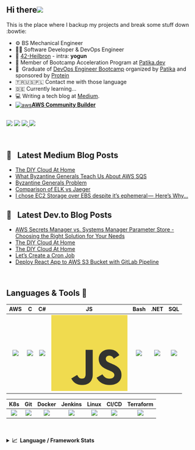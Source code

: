 
## Hi there<img src="https://media.giphy.com/media/hvRJCLFzcasrR4ia7z/giphy.gif" width="5%">


This is the place where I backup my projects and break some stuff down :bowtie:
- ⚙️&nbsp;BS Mechanical Engineer
- 👨‍💻&nbsp;Software Developer & DevOps Engineer
- 🐥&nbsp;<a target="_blank" href="https://www.42heilbronn.de/en/">42-Heilbron</a> - intra: <b>yogun</b>
- 🚀&nbsp;Member of Bootcamp Acceleration Program at <a target="_blank" href="https://www.patika.dev">Patika.dev</a>
- 🌱 &nbsp;Graduate of [DevOps Engineer Bootcamp](https://www.patika.dev/bootcamp/protein-devops-engineer-bootcamp) organized by [Patika](https://www.patika.dev) and sponsored by [Protein](https://protein.tech)
- 🇹🇷🇺🇸🇵🇱 Contact me with those language 
- 🇩🇪 Currently learning...
- 💻 Writing a tech blog at [Medium](https://medium.com/@ayogun).
- <a href="https://aws.amazon.com/developer/community/community-builders/community-builders-directory/?cb-cards.sort-by=item.additionalFields.cbName&cb-cards.sort-order=asc&awsf.builder-category=*all&awsf.location=*all&awsf.year=*all&cb-cards.q=ali%2Byiğit&cb-cards.q_operator=AND"><img align="absmiddle" src="https://emoji.gg/assets/emoji/8708-aws.png" width="64px" height="32px" alt="aws"><b>AWS Community Builder</b></a> </br></br>




<p>

  <a target="_blank" href="https://www.hackerrank.com/ayogun"><img src="https://img.shields.io/badge/-Hackerrank-2EC866?style=for-the-badge&logo=HackerRank&logoColor=white"></a>
  <a target="_blank" href="https://medium.com/@ayogun"><img src="https://img.shields.io/badge/Medium-12100E?style=for-the-badge&logo=medium&logoColor=white"></a>
  <a target="_blank" href="https://www.linkedin.com/in/yigitaliogun/"><img src="https://img.shields.io/badge/LinkedIn-0077B5?style=for-the-badge&logo=linkedin&logoColor=white">   </a>
 <a target="_blank" href="mailto:yigitogun@gmail.com"><img src="https://img.shields.io/badge/Gmail-D14836?style=for-the-badge&logo=gmail&logoColor=white"></a>
  </p>
</br>

## 📕 &nbsp; **Latest Medium Blog Posts**

<!-- BLOG-POST-LIST:START -->
- [The DIY Cloud At Home](https://medium.com/@ayogun/the-diy-cloud-at-home-b8a0d1e6d6e9?source=rss-eda7d7339636------2)
- [What Byzantine Generals Teach Us About AWS SQS](https://awstip.com/what-byzantine-generals-teach-us-about-aws-sqs-8122230072a7?source=rss-eda7d7339636------2)
- [Byzantine Generals Problem](https://medium.com/@ayogun/byzantine-generals-problem-a47b33ef87fc?source=rss-eda7d7339636------2)
- [Comparison of ELK vs Jaeger](https://medium.com/@ayogun/comparison-of-elk-vs-jaeger-b920c2a65327?source=rss-eda7d7339636------2)
- [I chose EC2 Storage over EBS despite it’s ephemeral —  Here’s Why…](https://medium.com/@ayogun/i-chose-ec2-storage-over-ebs-despite-its-ephemeral-here-s-why-377f3280f5c2?source=rss-eda7d7339636------2)
<!-- BLOG-POST-LIST:END -->

## 📕 &nbsp; **Latest Dev.to Blog Posts**

<!-- DEVTO:START -->
- [AWS Secrets Manager vs. Systems Manager Parameter Store - Choosing the Right Solution for Your Needs](https://dev.to/aws-builders/aws-secrets-manager-vs-systems-manager-parameter-store-choosing-the-right-solution-for-your-needs-42ed)
- [The DIY Cloud At Home](https://dev.to/aws-builders/the-diy-cloud-at-home-4k0i)
- [The DIY Cloud At Home](https://medium.com/@ayogun/the-diy-cloud-at-home-b8a0d1e6d6e9?source=rss-eda7d7339636------2)
- [Let’s Create a Cron Job](https://dev.to/ayogun/lets-create-a-cron-job-28m3)
- [Deploy React App to AWS S3 Bucket with GitLab Pipeline](https://dev.to/aws-builders/deploy-react-app-to-aws-s3-bucket-with-gitlab-pipeline-26j8)
<!-- DEVTO:END -->

</br>



  ## Languages & Tools 💪



 |AWS|C| C# | JS |Bash|.NET| SQL
|:-:|:-:|:-:|:-:|:-:|:-:|:-:|
|<img style="width: 200px" src="https://d1muf25xaso8hp.cloudfront.net/https%3A%2F%2Fs3.amazonaws.com%2Fappforest_uf%2Ff1626431185579x696909144901865600%2F%25231-AWS-File-uploader-Any-size%25281%2529.gif?w=&h=&auto=compress&dpr=1&fit=max">|<img style="width: 200px" src="https://upload.wikimedia.org/wikipedia/commons/thumb/1/18/C_Programming_Language.svg/1200px-C_Programming_Language.svg.png">|<img style="width: 200px" src="https://static-00.iconduck.com/assets.00/c-sharp-c-icon-456x512-9sej0lrz.png">|<img style="width: 200px" src="https://raw.githubusercontent.com/voodootikigod/logo.js/master/js.png">|<img style="width: 200px" src="https://upload.wikimedia.org/wikipedia/commons/thumb/4/4b/Bash_Logo_Colored.svg/1200px-Bash_Logo_Colored.svg.png">|<img style="width: 200px" src="https://upload.wikimedia.org/wikipedia/commons/thumb/e/ee/.NET_Core_Logo.svg/1024px-.NET_Core_Logo.svg.png">|<img style="width: 200px" src="https://media1.giphy.com/media/EK5nB6wQKKN86j7GWx/giphy.gif?cid=790b76113fd65a9386daf6b2bd86487884627fdfdf1a597a&rid=giphy.gif&ct=s">

| K8s | Git |Docker|Jenkins|Linux|CI/CD|Terraform
|:-:|:-:|:-:|:-:|:-:|:-:|:-:|
|<img style="width: 200px" src="https://upload.wikimedia.org/wikipedia/commons/thumb/3/39/Kubernetes_logo_without_workmark.svg/1200px-Kubernetes_logo_without_workmark.svg.png">|<img style="width: 250px" src="https://media.giphy.com/media/kH1DBkPNyZPOk0BxrM/giphy.gif">|<img style="width: 200px" src="https://i2.wp.com/foxutech.com/wp-content/uploads/2017/03/docker-images-on-local-disk.gif?fit=900%2C600&ssl=1">|<img style="width: 200px" src="https://upload.wikimedia.org/wikipedia/commons/thumb/e/e9/Jenkins_logo.svg/1200px-Jenkins_logo.svg.png">|<img style="width: 200px" src="https://upload.wikimedia.org/wikipedia/commons/thumb/3/35/Tux.svg/640px-Tux.svg.png">|<img style="width: 200px" src="https://cdn.icon-icons.com/icons2/2415/PNG/512/gitlab_original_logo_icon_146503.png">|<img style="width: 200px" src="https://reztalkstech.com/wp-content/uploads/2021/01/og-image-8b3e4f7d-712x641.png">


</details>

  <br/>
  <br/>

<details>
  <summary><b>📈&nbsp;&nbsp;Language&nbsp;/&nbsp;Framework Stats</b></summary>
  <br/>
  <img src="https://cr-skills-chart-widget.azurewebsites.net/api/api?username=byaliego">
  </details>
 


